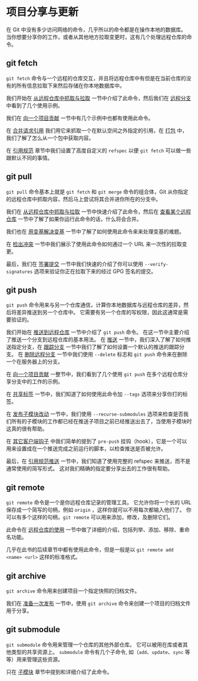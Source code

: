 

# 项目分享与更新

<p>在 Git 中没有多少访问网络的命令，几乎所以的命令都是在操作本地的数据库。
当你想要分享你的工作，或者从其他地方拉取变更时，这有几个处理远程仓库的命令。</p>


## git fetch

<p><code class="literal">git fetch</code> 命令与一个远程的仓库交互，并且将远程仓库中有但是在当前仓库的没有的所有信息拉取下来然后存储在你本地数据库中。</p>
<p>我们开始在 <a id="xref--ch02-git-basics-chapter--_fetching_and_pulling" href="/chapter-2/5.html#从远程仓库中抓取与拉取" class="xref">从远程仓库中抓取与拉取</a> 一节中介绍了此命令，然后我们在 <a href="/chapter-3/5.html#远程分支" class="xref">远程分支</a> 中看到了几个使用示例。</p>
<p>我们在 <a id="xref--ch05-distributed-git--_contributing_project" href="/chapter-5/2.html#向一个项目贡献" class="xref">向一个项目贡献</a> 一节中有几个示例中也都有使用此命令。</p>
<p>在 <a id="xref--ch06-github--_pr_refs" href="/chapter-6/3.html#合并请求引用" class="xref">合并请求引用</a> 我们用它来抓取一个在默认空间之外指定的引用，在 <a href="/chapter-7/12.html#打包" class="xref">打包</a> 中，我们了解了怎么从一个包中获取内容。</p>
<p>在 <a id="xref--ch10-git-internals--_refspec" href="/chapter-10/5.html#引用规范" class="xref">引用规范</a> 章节中我们设置了高度自定义的 <code class="literal">refspec</code> 以便 <code class="literal">git fetch</code> 可以做一些跟默认不同的事情。</p>



## git pull

<p><code class="literal">git pull</code> 命令基本上就是 <code class="literal">git fetch</code> 和 <code class="literal">git merge</code> 命令的组合体，Git 从你指定的远程仓库中抓取内容，然后马上尝试将其合并进你所在的分支中。</p>
<p>我们在 <a href="/chapter-2/5.html#从远程仓库中抓取与拉取" class="xref">从远程仓库中抓取与拉取</a> 一节中快速介绍了此命令，然后在 <a id="xref--ch02-git-basics-chapter--_inspecting_remote" href="/chapter-2/5.html#查看某个远程仓库" class="xref">查看某个远程仓库</a> 一节中了解了如果你运行此命令的话，什么将会合并。</p>
<p>我们也在 <a id="xref--ch03-git-branching--_rebase_rebase" href="/chapter-3/6.html#用变基解决变基" class="xref">用变基解决变基</a> 一节中了解了如何使用此命令来来处理变基的难题。</p>
<p>在 <a href="/chapter-7/8.html#检出冲突" class="xref">检出冲突</a> 一节中我们展示了使用此命令如何通过一个 URL 来一次性的拉取变更。</p>
<p>最后，我们在 <a href="/chapter-7/4.html#签署工作_commits" class="xref">签署提交</a> 一节中我们快速的介绍了你可以使用 <code class="literal">--verify-signatures</code> 选项来验证你正在拉取下来的经过 GPG 签名的提交。</p>



## git push

<p><code class="literal">git push</code> 命令用来与另一个仓库通信，计算你本地数据库与远程仓库的差异，然后将差异推送到另一个仓库中。
它需要有另一个仓库的写权限，因此这通常是需要验证的。</p>
<p>我们开始在 <a id="xref--ch02-git-basics-chapter--_pushing_remotes" href="/chapter-2/5.html#推送到远程仓库" class="xref">推送到远程仓库</a> 一节中介绍了 <code class="literal">git push</code> 命令。
在这一节中主要介绍了推送一个分支到远程仓库的基本用法。
在 <a id="xref--ch03-git-branching--_pushing_branches" href="/chapter-3/5.html#推送" class="xref">推送</a> 一节中，我们深入了解了如何推送指定分支，在 <a href="/chapter-3/5.html#跟踪分支" class="xref">跟踪分支</a> 一节中我们了解了如何设置一个默认的推送的跟踪分支。
在 <a id="xref--ch03-git-branching--_delete_branches" href="/chapter-3/5.html#删除远程分支" class="xref">删除远程分支</a> 一节中我们使用 <code class="literal">--delete</code> 标志和 <code class="literal">git push</code> 命令来在删除一个在服务器上的分支。</p>
<p>在 <a href="/chapter-5/2.html#向一个项目贡献" class="xref">向一个项目贡献</a> 一整节中，我们看到了几个使用 <code class="literal">git push</code> 在多个远程仓库分享分支中的工作的示例。</p>
<p>在 <a id="xref--ch02-git-basics-chapter--_sharing_tags" href="/chapter-2/6.html#共享标签" class="xref">共享标签</a> 一节中，我们知道了如何使用此命令加 <code class="literal">--tags</code> 选项来分享你打的标签。</p>
<p>在 <a id="xref--ch07-git-tools--_publishing_submodules" href="/chapter-7/11.html#发布子模块改动" class="xref">发布子模块改动</a> 一节中，我们使用 <code class="literal">--recurse-submodules</code> 选项来检查是否我们所有的子模块的工作都已经在推送子项目之前已经推送出去了，当使用子模块时这真的很有帮助。</p>
<p>在 <a id="xref--ch08-customizing-git--_other_client_hooks" href="/chapter-8/3.html#其它客户端钩子" class="xref">其它客户端钩子</a> 中我们简单的提到了 <code class="literal">pre-push</code> 挂钩（hook），它是一个可以用来设置成在一个推送完成之前运行的脚本，以检查推送是否被允许。</p>
<p>最后，在 <a id="xref--ch10-git-internals--_pushing_refspecs" href="/chapter-10/5.html#引用规范推送" class="xref">引用规范推送</a> 一节中，我们知道了使用完整的 refspec 来推送，而不是通常使用的简写形式。
这对我们精确的指定要分享出去的工作很有帮助。</p>



## git remote

<p><code class="literal">git remote</code> 命令是一个是你远程仓库记录的管理工具。
它允许你将一个长的 URL 保存成一个简写的句柄，例如 <code class="literal">origin</code> ，这样你就可以不用每次都输入他们了。
你可以有多个这样的句柄，<code class="literal">git remote</code> 可以用来添加，修改，及删除它们。</p>
<p>此命令在 <a id="xref--ch02-git-basics-chapter--_remote_repos" href="/chapter-2/5.html#远程仓库的使用" class="xref">远程仓库的使用</a> 一节中做了详细的介绍，包括列举、添加、移除、重命名功能。</p>
<p>几乎在此书的后续章节中都有使用此命令，但是一般是以 <code class="literal">git remote add &lt;name&gt; &lt;url&gt;</code> 这样的标准格式。</p>



## git archive

<p><code class="literal">git archive</code> 命令用来创建项目一个指定快照的归档文件。</p>
<p>我们在 <a id="xref--ch05-distributed-git--_preparing_release" href="/chapter-5/3.html#准备一次发布" class="xref">准备一次发布</a> 一节中，使用 <code class="literal">git archive</code> 命令来创建一个项目的归档文件用于分享。</p>



## git submodule

<p><code class="literal">git submodule</code> 命令用来管理一个仓库的其他外部仓库。
它可以被用在库或者其他类型的共享资源上。
<code class="literal">submodule</code> 命令有几个子命令, 如（<code class="literal">add</code>、<code class="literal">update</code>、<code class="literal">sync</code> 等等）用来管理这些资源。</p>
<p>只在 <a id="xref--ch07-git-tools--_git_submodules" href="/chapter-7/11.html#子模块" class="xref">子模块</a> 章节中提到和详细介绍了此命令。</p>

